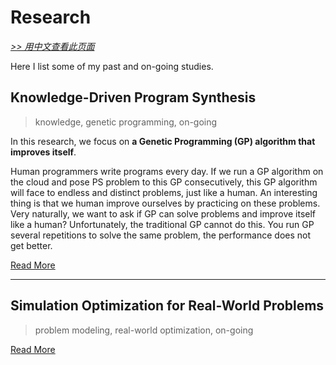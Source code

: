 # Research

[*>> 用中文查看此页面*](/cn/research/)

Here I list some of my past and on-going studies.

## Knowledge-Driven Program Synthesis

>knowledge, genetic programming, on-going

In this research, we focus on **a Genetic Programming (GP) algorithm that improves itself**.

Human programmers write programs every day. If we run a GP algorithm on the cloud and pose PS problem to this GP consecutively, this GP algorithm will face to endless and distinct problems, just like a human. An interesting thing is that we human improve ourselves by practicing on these problems. Very naturally, we want to ask if GP can solve problems and improve itself like a human? Unfortunately, the traditional GP cannot do this. You run GP several repetitions to solve the same problem, the performance does not get better.

[Read More](/research/kdps/)

---

## Simulation Optimization for Real-World Problems

>problem modeling, real-world optimization, on-going

[Read More](/research/simopt/)
